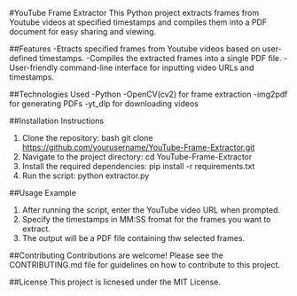 #YouTube Frame Extractor 
This Python project extracts frames from Youtube videos at specified timestamps and compiles them into a PDF document for easy sharing and viewing.

##Features
-Etracts specified frames from Youtube videos based on user-defined timestamps.
-Compiles the extracted frames into a single PDF file.
-User-friendly command-line interface for inputting video URLs and timestamps.

##Technologies Used 
-Python
-OpenCV(cv2) for frame extraction
-img2pdf for generating PDFs
-yt_dlp for downloading videos

##Installation Instructions
1. Clone the repository:
   bash
   git clone
https://github.com/yourusername/YouTube-Frame-Extractor.git
2. Navigate to the project directory:
   cd YouTube-Frame-Extractor
3. Install the required dependencies:
   pip install -r requirements.txt
4. Run the script:
   python extractor.py

##Usage Example
1. After running the script, enter the YouTube video URL when prompted.
2. Specify the timestamps in MM:SS fromat for the frames you want to extract.
3. The output will be a PDF file containing thw selected frames.

##Contributing
Contributions are welcome! Please see the CONTRIBUTING.md file for guidelines on how to contribute to this project.

##License
This project is licnesed under the MIT License.
